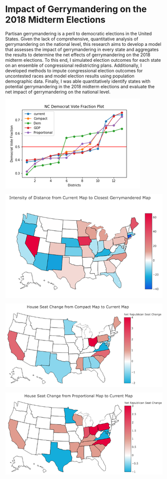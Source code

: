 # Impact of Gerrymandering on the 2018 Midterm Elections

Partisan gerrymandering is a peril to democratic elections in the United States. Given the lack of comprehensive, quantitative analysis of gerrymandering on the national level, this research aims to develop a model that assesses the impact of gerrymandering in every state and aggregates the results to determine the net effects of gerrymandering on the 2018 midterm elections. To this end, I simulated election outcomes for each state on an ensemble of congressional redistricting plans. Additionally, I developed methods to impute congressional election outcomes for uncontested races and model election results using population demographic data. Finally, I was able quantitatively identify states with potential gerrymandering in the 2018 midterm elections and evaluate the net impact of gerrymandering on the national level.

![](/Figures/NC_Democrat_Vote_Fraction_Plot.png)

![](/Figures/newplot.png)

![](/Figures/seat_compact_1.png)

![](/Figures/seat_prop_1.png)